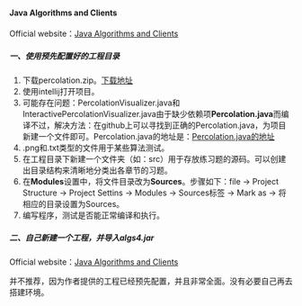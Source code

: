 #### Java Algorithms and Clients

Official website：[Java Algorithms and Clients](https://algs4.cs.princeton.edu/code/)

##### 一、使用预先配置好的工程目录

1. 下载percolation.zip。[下载地址](https://lift.cs.princeton.edu/java/windows/)
2. 使用intellij打开项目。
3. 可能存在问题：PercolationVisualizer.java和InteractivePercolationVisualizer.java由于缺少依赖项**Percolation.java**而编译不过，解决方法：在github上可以寻找到正确的Percolation.java，为项目新建一个文件即可。Percolation.java的地址是：[Percolation.java的地址](https://github.com/ashwinichauhan/Percolation/blob/master/Percolation.java)
4. .png和.txt类型的文件用于某些算法测试。
5. 在工程目录下新建一个文件夹（如：src）用于存放练习题的源码。可以创建出目录结构来清晰地分类出各章节的习题。
6. 在**Modules**设置中，将文件目录改为**Sources**。步骤如下：file -> Project Structure -> Project Settins -> Modules -> Sources标签 -> Mark as -> 将相应的目录设置为Sources。
7. 编写程序，测试是否能正常编译和执行。

##### 二、自己新建一个工程，并导入algs4.jar

Official website：[Java Algorithms and Clients](https://algs4.cs.princeton.edu/code/)

并不推荐，因为作者提供的工程已经预先配置，并且非常全面。没有必要自己再去搭建环境。
